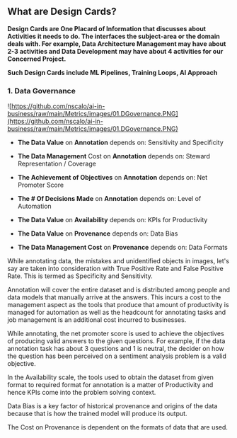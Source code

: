 ## What are Design Cards?

**Design Cards are One Placard of Information that discusses about Activities it needs to do. The interfaces the subject-area or the domain deals with. For example, Data Architecture Management may have about 2-3 activities and Data Development may have about 4 activities for our Concerned Project.**

**Such Design Cards include ML Pipelines, Training Loops, AI Approach**

### 1. Data Governance

![https://github.com/nscalo/ai-in-business/raw/main/Metrics/images/01.DGovernance.PNG](https://github.com/nscalo/ai-in-business/raw/main/Metrics/images/01.DGovernance.PNG)

- **The Data Value** on **Annotation** depends on: Sensitivity and Specificity
- **The Data Management** Cost on **Annotation** depends on: Steward Representation / Coverage
- **The Achievement of Objectives** on **Annotation** depends on: Net Promoter Score
- **The # Of Decisions Made** on **Annotation** depends on: Level of Automation

- **The Data Value** on **Availability** depends on: KPIs for Productivity

- **The Data Value** on **Provenance** depends on: Data Bias
- **The Data Management Cost** on **Provenance** depends on: Data Formats

While annotating data, the mistakes and unidentified objects in images, let's say are taken into consideration with True Positive Rate and False Positive Rate. This is termed as Specificity and Sensitivity. 

Annotation will cover the entire dataset and is distributed among people and data models that manually arrive at the answers. This incurs a cost to the management aspect as the tools that produce that amount of productivity is managed for automation as well as the headcount for annotating tasks and job management is an additional cost incurred to businesses. 

While annotating, the net promoter score is used to achieve the objectives of producing valid answers to the given questions. For example, if the data annotation task has about 3 questions and 1 is neutral, the decider on how the question has been perceived on a sentiment analysis problem is a valid objective. 

In the Availability scale, the tools used to obtain the dataset from given format to required format for annotation is a matter of Productivity and hence KPIs come into the problem solving context. 

Data Bias is a key factor of historical provenance and origins of the data because that is how the trained model will produce its output. 

The Cost on Provenance is dependent on the formats of data that are used. 

